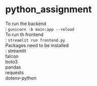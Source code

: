 # python_assignment
To run the backend <br />:
``` gunicorn -b main:app --reload ```<br />
To run th frontend <br />:
``` streamlit run frontend.py ```<br />
Packages need to be installed <br />:
streamlit<br />
falcon<br />
boto3<br />
pandas<br />
requests<br />
dotenv-python<br />
